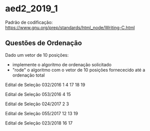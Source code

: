 # aed2_2019_1

Padrão de codificação: https://www.gnu.org/prep/standards/html_node/Writing-C.html


Questões de Ordenação
---------------------------

Dado um vetor de 10 posições:
- implemente o algoritmo de ordenação solicitado
- "rode" o algoritmo com o vetor de 10 posições fornececido até a ordenação total


Edital de Seleção 032/2016
1
4
17
18
19

Edital de Seleção 053/2016
4
15


Edital de Seleção 024/2017
2
3


Edital de Seleção 055/2017
12
13
19


Edital de Seleção 023/2018
16
17
